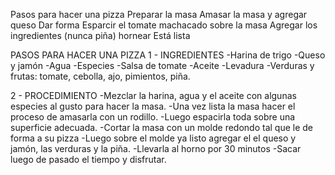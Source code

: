 
Pasos para hacer una pizza
Preparar la masa
Amasar la masa y agregar queso
Dar forma
Esparcir el tomate machacado sobre la masa
Agregar los ingredientes (nunca piña)
hornear
Está lista

PASOS PARA HACER UNA PIZZA
1 - INGREDIENTES
-Harina de trigo
-Queso y jamón
-Agua
-Especies
-Salsa de tomate
-Aceite
-Levadura
-Verduras y frutas: tomate, cebolla, ajo, pimientos, piña.

2 - PROCEDIMIENTO
-Mezclar la harina, agua y el aceite con algunas especies al gusto para hacer la masa.
-Una vez lista la masa hacer el proceso de amasarla con un rodillo.
-Luego espacirla toda sobre una superficie adecuada.
-Cortar la masa con un molde redondo tal que le de forma a su pizza
-Luego sobre el molde ya listo agregar el el queso y jamón, las verduras y la piña.
-Llevarla al horno por 30 minutos 
-Sacar luego de pasado el tiempo y disfrutar.

